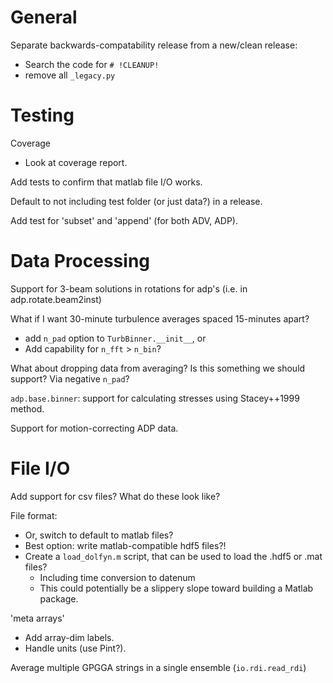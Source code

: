 General
=======

Separate backwards-compatability release from a new/clean release:

- Search the code for `# !CLEANUP!`
- remove all `_legacy.py`

Testing
======

Coverage
- Look at coverage report.

Add tests to confirm that matlab file I/O works.

Default to not including test folder (or just data?) in a release.

Add test for 'subset' and 'append' (for both ADV, ADP).

Data Processing
=============

Support for 3-beam solutions in rotations for adp's (i.e. in adp.rotate.beam2inst)

What if I want 30-minute turbulence averages spaced 15-minutes apart?
  - add `n_pad` option to `TurbBinner.__init__`, or
  - Add capability for `n_fft` > `n_bin`?

What about dropping data from averaging? Is this something we should support? Via negative `n_pad`?

``adp.base.binner``: support for calculating stresses using Stacey++1999 method.

Support for motion-correcting ADP data.


File I/O
======

Add support for csv files? What do these look like?

File format:
- Or, switch to default to matlab files?
- Best option: write matlab-compatible hdf5 files?!
- Create a `load_dolfyn.m` script, that can be used to load the .hdf5 or .mat files?
  - Including time conversion to datenum
  - This could potentially be a slippery slope toward building a Matlab package.

'meta arrays'
- Add array-dim labels.
- Handle units (use Pint?).

Average multiple GPGGA strings in a single ensemble (`io.rdi.read_rdi`)


